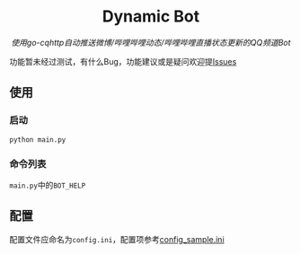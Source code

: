 <div align="center">

# Dynamic Bot

_使用go-cqhttp自动推送微博/哔哩哔哩动态/哔哩哔哩直播状态更新的QQ频道Bot_  

</div>

功能暂未经过测试，有什么Bug，功能建议或是疑问欢迎提[Issues](https://github.com/Cloud-wish/Dynamic-Bot/issues)

## 使用
### 启动
`python main.py`
### 命令列表
`main.py`中的`BOT_HELP`
## 配置
配置文件应命名为`config.ini`，配置项参考[config_sample.ini](https://github.com/Cloud-wish/Dynamic-Bot/blob/main/config_sample.ini)